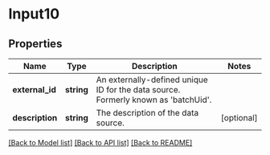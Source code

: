# Input10

## Properties
Name | Type | Description | Notes
------------ | ------------- | ------------- | -------------
**external_id** | **string** | An externally-defined unique ID for the data source.  Formerly known as &#39;batchUid&#39;. | 
**description** | **string** | The description of the data source. | [optional] 

[[Back to Model list]](../README.md#documentation-for-models) [[Back to API list]](../README.md#documentation-for-api-endpoints) [[Back to README]](../README.md)



